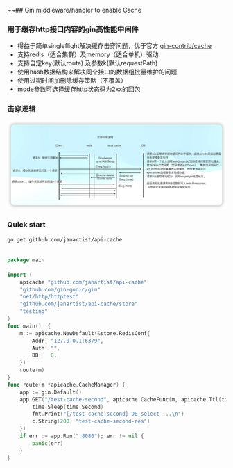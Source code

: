 ~~## Gin middleware/handler to enable Cache

### 用于缓存http接口内容的gin高性能中间件

- 得益于简单singleflight解决缓存击穿问题，优于官方 [gin-contrib/cache](https://github.com/gin-contrib/cache)
- 支持redis（适合集群）及memory（适合单机）驱动
- 支持自定key(默认route) 及参数k(默认requestPath)
- 使用hash数据结构来解决同个接口的数据组批量维护的问题
- 使用过期时间加删除缓存策略（不覆盖）
- mode参数可选择缓存http状态码为2xx的回包


### 击穿逻辑

![](./cache.jpg)

### Quick start

```shell
go get github.com/janartist/api-cache
```

```go

package main

import (
    apicache "github.com/janartist/api-cache"
    "github.com/gin-gonic/gin"
    "net/http/httptest"
    "github.com/janartist/api-cache/store"
    "testing"
)
func main()  {
	m := apicache.NewDefault(&store.RedisConf{
		Addr: "127.0.0.1:6379",
		Auth: "",
		DB:   0,
	})
	route(m)
}
func route(m *apicache.CacheManager) {
	app := gin.Default()
	app.GET("/test-cache-second", apicache.CacheFunc(m, apicache.Ttl(time.Second), apicache.Single(true)), func(c *gin.Context) {
		time.Sleep(time.Second)
		fmt.Print("[/test-cache-second] DB select ...\n")
		c.String(200, "test-cache-second-res")
	})
	if err := app.Run(":8080"); err != nil {
		panic(err)
	}
}

```
